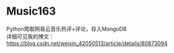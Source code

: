 # Music163
Python爬取网易云音乐热评+评论，存入MongoDB  
详细可见我的博文：https://blog.csdn.net/weixin_42050513/article/details/80873094
